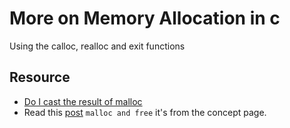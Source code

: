 # More on Memory Allocation in c

Using the calloc, realloc and exit functions

## Resource

- [Do I cast the result of malloc](https://stackoverflow.com/questions/605845/do-i-cast-the-result-of-malloc)
- Read this [post](https://www.notion.so/C-Programming-f13cdb9661db464f8ea326c5a2654e8e) `malloc and free` it's from the concept page.
